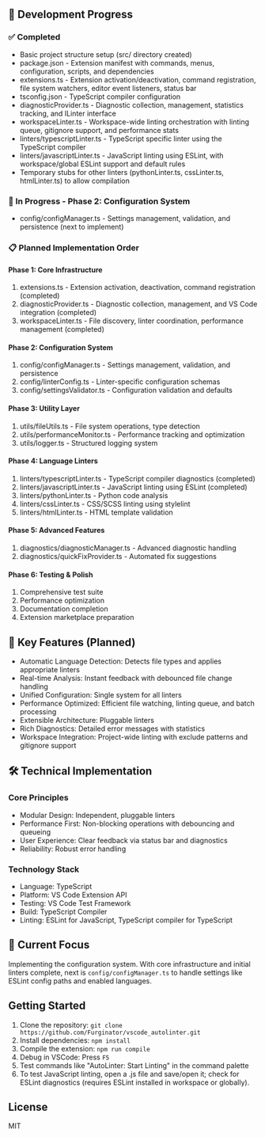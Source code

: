 
## 🔧 Development Progress

### ✅ Completed

* Basic project structure setup (src/ directory created)
* package.json - Extension manifest with commands, menus, configuration, scripts, and dependencies
* extensions.ts - Extension activation/deactivation, command registration, file system watchers, editor event listeners, status bar
* tsconfig.json - TypeScript compiler configuration
* diagnosticProvider.ts - Diagnostic collection, management, statistics tracking, and ILinter interface
* workspaceLinter.ts - Workspace-wide linting orchestration with linting queue, gitignore support, and performance stats
* linters/typescriptLinter.ts - TypeScript specific linter using the TypeScript compiler
* linters/javascriptLinter.ts - JavaScript linting using ESLint, with workspace/global ESLint support and default rules
* Temporary stubs for other linters (pythonLinter.ts, cssLinter.ts, htmlLinter.ts) to allow compilation

### 🚧 In Progress - Phase 2: Configuration System

* config/configManager.ts - Settings management, validation, and persistence (next to implement)

### 📋 Planned Implementation Order

#### Phase 1: Core Infrastructure

1. extensions.ts - Extension activation, deactivation, command registration (completed)
2. diagnosticProvider.ts - Diagnostic collection, management, and VS Code integration (completed)
3. workspaceLinter.ts - File discovery, linter coordination, performance management (completed)

#### Phase 2: Configuration System

1. config/configManager.ts - Settings management, validation, and persistence
2. config/linterConfig.ts - Linter-specific configuration schemas
3. config/settingsValidator.ts - Configuration validation and defaults

#### Phase 3: Utility Layer

1. utils/fileUtils.ts - File system operations, type detection
2. utils/performanceMonitor.ts - Performance tracking and optimization
3. utils/logger.ts - Structured logging system

#### Phase 4: Language Linters

1. linters/typescriptLinter.ts - TypeScript compiler diagnostics (completed)
2. linters/javascriptLinter.ts - JavaScript linting using ESLint (completed)
3. linters/pythonLinter.ts - Python code analysis
4. linters/cssLinter.ts - CSS/SCSS linting using stylelint
5. linters/htmlLinter.ts - HTML template validation

#### Phase 5: Advanced Features

1. diagnostics/diagnosticManager.ts - Advanced diagnostic handling
2. diagnostics/quickFixProvider.ts - Automated fix suggestions

#### Phase 6: Testing & Polish

1. Comprehensive test suite
2. Performance optimization
3. Documentation completion
4. Extension marketplace preparation

## 🚀 Key Features (Planned)

* Automatic Language Detection: Detects file types and applies appropriate linters
* Real-time Analysis: Instant feedback with debounced file change handling
* Unified Configuration: Single system for all linters
* Performance Optimized: Efficient file watching, linting queue, and batch processing
* Extensible Architecture: Pluggable linters
* Rich Diagnostics: Detailed error messages with statistics
* Workspace Integration: Project-wide linting with exclude patterns and gitignore support

## 🛠️ Technical Implementation

### Core Principles

- Modular Design: Independent, pluggable linters
- Performance First: Non-blocking operations with debouncing and queueing
- User Experience: Clear feedback via status bar and diagnostics
- Reliability: Robust error handling

### Technology Stack

- Language: TypeScript
- Platform: VS Code Extension API
- Testing: VS Code Test Framework
- Build: TypeScript Compiler
- Linting: ESLint for JavaScript, TypeScript compiler for TypeScript

## 📝 Current Focus

Implementing the configuration system. With core infrastructure and initial linters complete, next is `config/configManager.ts` to handle settings like ESLint config paths and enabled languages.

## Getting Started

1. Clone the repository: `git clone https://github.com/Furginator/vscode_autolinter.git`
2. Install dependencies: `npm install`
3. Compile the extension: `npm run compile`
4. Debug in VSCode: Press `F5`
5. Test commands like "AutoLinter: Start Linting" in the command palette
6. To test JavaScript linting, open a .js file and save/open it; check for ESLint diagnostics (requires ESLint installed in workspace or globally).

## License
MIT